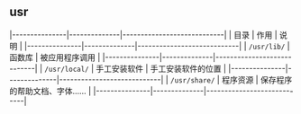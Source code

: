 ##  usr
|---------------|--------------|----------------------------|
| 目录          | 作用         | 说明                       |
|---------------|--------------|----------------------------|
| `/usr/lib/`   | 函数库       | 被应用程序调用             |
|---------------|--------------|----------------------------|
| `/usr/local/` | 手工安装软件 | 手工安装软件的位置         |
|---------------|--------------|----------------------------|
| `/usr/share/` | 程序资源     | 保存程序的帮助文档、字体…… |
|---------------|--------------|----------------------------|


